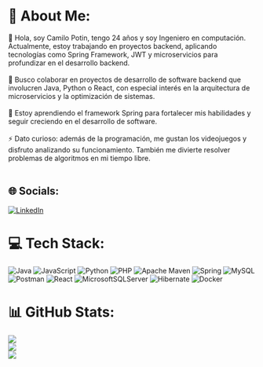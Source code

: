 # 💫 About Me:
🔭 Hola, soy Camilo Potin, tengo 24 años y soy Ingeniero en computación. Actualmente, estoy trabajando en proyectos backend, aplicando tecnologías como Spring Framework, JWT y microservicios para profundizar en el desarrollo backend.<br><br>👯 Busco colaborar en proyectos de desarrollo de software backend que involucren Java, Python o React, con especial interés en la arquitectura de microservicios y la optimización de sistemas.<br><br>🤝 Estoy aprendiendo el framework Spring para fortalecer mis habilidades y seguir creciendo en el desarrollo de software.<br><br>⚡ Dato curioso: además de la programación, me gustan los videojuegos y disfruto analizando su funcionamiento. También me divierte resolver problemas de algoritmos en mi tiempo libre.<br><br>


## 🌐 Socials:
[![LinkedIn](https://img.shields.io/badge/LinkedIn-%230077B5.svg?logo=linkedin&logoColor=white)](https://linkedin.com/in/camilopotin) 

# 💻 Tech Stack:
![Java](https://img.shields.io/badge/java-%23ED8B00.svg?style=for-the-badge&logo=openjdk&logoColor=white) ![JavaScript](https://img.shields.io/badge/javascript-%23323330.svg?style=for-the-badge&logo=javascript&logoColor=%23F7DF1E) ![Python](https://img.shields.io/badge/python-3670A0?style=for-the-badge&logo=python&logoColor=ffdd54) ![PHP](https://img.shields.io/badge/php-%23777BB4.svg?style=for-the-badge&logo=php&logoColor=white) ![Apache Maven](https://img.shields.io/badge/Apache%20Maven-C71A36?style=for-the-badge&logo=Apache%20Maven&logoColor=white) ![Spring](https://img.shields.io/badge/spring-%236DB33F.svg?style=for-the-badge&logo=spring&logoColor=white) ![MySQL](https://img.shields.io/badge/mysql-4479A1.svg?style=for-the-badge&logo=mysql&logoColor=white) ![Postman](https://img.shields.io/badge/Postman-FF6C37?style=for-the-badge&logo=postman&logoColor=white) ![React](https://img.shields.io/badge/react-%2320232a.svg?style=for-the-badge&logo=react&logoColor=%2361DAFB) ![MicrosoftSQLServer](https://img.shields.io/badge/Microsoft%20SQL%20Server-CC2927?style=for-the-badge&logo=microsoft%20sql%20server&logoColor=white) ![Hibernate](https://img.shields.io/badge/Hibernate-59666C?style=for-the-badge&logo=Hibernate&logoColor=white) ![Docker](https://img.shields.io/badge/docker-%230db7ed.svg?style=for-the-badge&logo=docker&logoColor=white)
# 📊 GitHub Stats:
![](https://github-readme-stats.vercel.app/api?username=CamiloPotin&theme=default&hide_border=false&include_all_commits=false&count_private=false)<br/>
![](https://github-readme-streak-stats.herokuapp.com/?user=CamiloPotin&theme=default&hide_border=false)<br/>
![](https://github-readme-stats.vercel.app/api/top-langs/?username=CamiloPotin&theme=default&hide_border=false&include_all_commits=false&count_private=false&layout=compact)


